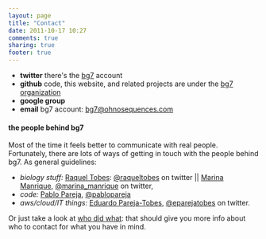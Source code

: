 ```yaml
---
layout: page
title: "Contact"
date: 2011-10-17 10:27
comments: true
sharing: true
footer: true
---
```


* **twitter** there's the [bg7](http://twitter.com/BG7_annot) account
* **github** code, this website, and related projects are under the [bg7 organization](https://github.com/bg7)
* **google group**
* **email** bg7 account: [bg7@ohnosequences.com](mailto:bg7@ohnosequences.com)

#### the people behind bg7 ####

Most of the time it feels better to communicate with real people. Fortunately, there are lots of ways of getting in touch with the people behind bg7. As general guidelines:

* _biology stuff:_ [Raquel Tobes](http://mendeley.com/profiles/raquel-tobes): [@raqueltobes](http://twitter.com/raqueltobes) on twitter || [Marina Manrique](http://marinamanrique.name), [@marina_manrique](http://twitter.com/marina_manrique) on twitter,
* _code:_ [Pablo Pareja](http://http://about.me/pablopareja), [@pablopareja](http://twitter.com/pablopareja) 
* _aws/cloud/IT things:_ [Eduardo Pareja-Tobes](http://eduardo.pareja-tobes.name), [@eparejatobes](http://twitter.com/eparejatobes) on twitter.

Or just take a look at [who did what](/who-did-what): that should give you more info about who to contact for what you have in mind.
